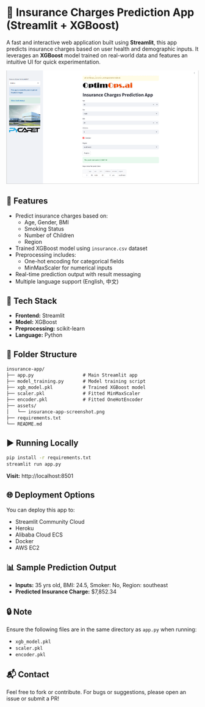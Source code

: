 # 🧠 Insurance Charges Prediction App (Streamlit + XGBoost)

A fast and interactive web application built using **Streamlit**, this app predicts insurance charges based on user health and demographic inputs. It leverages an **XGBoost** model trained on real-world data and features an intuitive UI for quick experimentation.

![Insurance App Screenshot](assets/insurance-app-screenshot.png)

## 🚀 Features

- Predict insurance charges based on:
  - Age, Gender, BMI
  - Smoking Status
  - Number of Children
  - Region
- Trained XGBoost model using `insurance.csv` dataset
- Preprocessing includes:
  - One-hot encoding for categorical fields
  - MinMaxScaler for numerical inputs
- Real-time prediction output with result messaging
- Multiple language support (English, 中文)

## 🧰 Tech Stack

- **Frontend:** Streamlit
- **Model:** XGBoost
- **Preprocessing:** scikit-learn
- **Language:** Python

## 📂 Folder Structure

```
insurance-app/
├── app.py                  # Main Streamlit app
├── model_training.py       # Model training script
├── xgb_model.pkl           # Trained XGBoost model
├── scaler.pkl              # Fitted MinMaxScaler
├── encoder.pkl             # Fitted OneHotEncoder
├── assets/
│   └── insurance-app-screenshot.png
├── requirements.txt
└── README.md
```

## ▶️ Running Locally

```bash
pip install -r requirements.txt
streamlit run app.py
```

**Visit:** http://localhost:8501

## 🌐 Deployment Options

You can deploy this app to:

- Streamlit Community Cloud
- Heroku
- Alibaba Cloud ECS
- Docker
- AWS EC2

## 📊 Sample Prediction Output

- **Inputs:** 35 yrs old, BMI: 24.5, Smoker: No, Region: southeast
- **Predicted Insurance Charge:** $7,852.34

## 🔒 Note

Ensure the following files are in the same directory as `app.py` when running:

- `xgb_model.pkl`
- `scaler.pkl`
- `encoder.pkl`

## 📬 Contact

Feel free to fork or contribute. For bugs or suggestions, please open an issue or submit a PR!